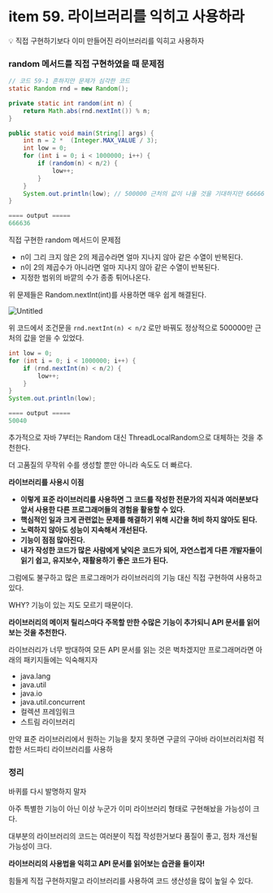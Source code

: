 # item 59. 라이브러리를 익히고 사용하라

<aside>
💡 직접 구현하기보다 이미 만들어진 라이브러리를 익히고 사용하자

</aside>

### random 메서드를 직접 구현하였을 때 문제점

```java
// 코드 59-1 흔하지만 문제가 심각한 코드
static Random rnd = new Random();

private static int random(int n) {
    return Math.abs(rnd.nextInt()) % n;
}

public static void main(String[] args) {
    int n = 2 *  (Integer.MAX_VALUE / 3);
    int low = 0;
    for (int i = 0; i < 1000000; i++) {
        if (random(n) < n/2) {
            low++;
        }
    }
    System.out.println(low); // 500000 근처의 값이 나올 것을 기대하지만 666666에 가까운 값이 나온다.
}

==== output =====
666636
```

직접 구현한 random 메서드이 문제점

- n이 그리 크지 않은 2의 제곱수라면 얼마 지나지 않아 같은 수열이 반복된다.
- n이 2의 제곱수가 아니라면 얼마 지나지 않아 같은 수열이 반복된다.
- 지정한 범위의 바깥의 수가 종종 튀어나온다.

위 문제들은 Random.nextInt(int)를 사용하면 매우 쉽게 해결된다.

![Untitled](https://github.com/tkdals2317/effective-java/assets/49682056/a1925245-77f4-42f1-a49f-b72fe81c853d)

위 코드에서 조건문을 `rnd.nextInt(n) < n/2` 로만 바꿔도 정상적으로 500000만 근처의 값을 얻을 수 있었다.

```java
int low = 0;
for (int i = 0; i < 1000000; i++) {
    if (rnd.nextInt(n) < n/2) {
        low++;
    }
}
System.out.println(low);

==== output =====
50040
```

추가적으로 자바 7부터는 Random 대신 ThreadLocalRandom으로 대체하는 것을 추천한다. 

더 고품질의 무작위 수를 생성할 뿐만 아니라 속도도 더 빠르다.

**라이브러리를 사용시 이점**

- **이렇게 표준 라이브러리를 사용하면 그 코드를 작성한 전문가의 지식과 여러분보다 앞서 사용한 다른 프로그래머들의 경험을 활용할 수 있다.**
- **핵심적인 일과 크게 관련없는 문제를 해결하기 위해 시간을 허비 하지 않아도 된다.**
- **노력하지 않아도 성능이 지속해서 개선된다.**
- **기능이 점점 많아진다.**
- **내가 작성한 코드가 많은 사람에게 낯익은 코드가 되어, 자연스럽게 다른 개발자들이 읽기 쉽고, 유지보수, 재활용하기 좋은 코드가 된다.**

그럼에도 불구하고 많은 프로그래머가 라이브러리의 기능 대신 직접 구현하여 사용하고 있다.

WHY? 기능이 있는 지도 모르기 때문이다.

**라이브러리의 메이저 릴리스마다 주목할 만한 수많은 기능이 추가되니 API 문서를 읽어보는 것을 추천한다.**

라이브러리가 너무 방대하여 모든 API 문서를 읽는 것은 벅차겠지만 프로그래머라면 아래의 패키지들에는 익숙해지자

- java.lang
- java.util
- java.io
- java.util.concurrent
- 컬렉션 프레임워크
- 스트림 라이브러리

만약 표준 라이브러리에서 원하는 기능을 찾지 못하면 구글의 구아바 라이브러리처럼 적합한 서드파티 라이브러리를 사용하

### 정리

바퀴를 다시 발명하지 말자

아주 특별한 기능이 아닌 이상 누군가 이미 라이브러리 형태로 구현해놨을 가능성이 크다.

대부분의 라이브러리의 코드는 여러분이 직접 작성한거보다 품질이 좋고, 점차 개선될 가능성이 크다.

**라이브러리의 사용법을 익히고 API 문서를 읽어보는 습관을 들이자!** 

힘들게 직접 구현하지말고 라이브러리를 사용하여 코드 생산성을 많이 높일 수 있다.